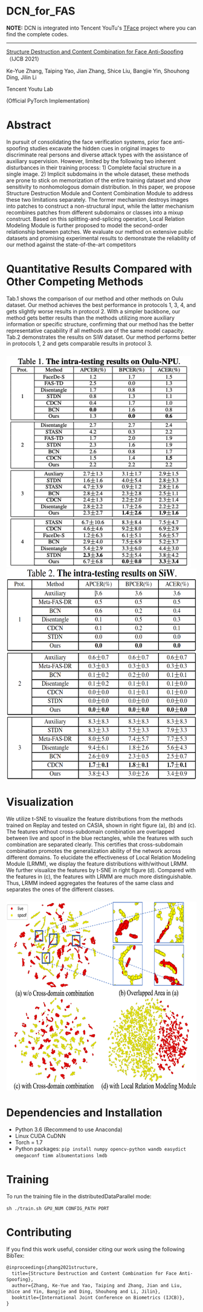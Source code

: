 # DCN_for_FAS

**NOTE:** DCN is integrated into Tencent YouTu's [TFace](https://github.com/Tencent/TFace) project where you can find the complete codes.

---
<a href=https://arxiv.org/pdf/2107.10628.pdf> Structure Destruction and Content Combination for Face Anti-Spoofing </a>（IJCB 2021）

Ke-Yue Zhang, Taiping Yao, Jian Zhang, Shice Liu, Bangjie Yin, Shouhong Ding, Jilin Li

Tencent Youtu Lab

(Official PyTorch Implementation)

# Abstract

In pursuit of consolidating the face verification systems, prior face anti-spoofing studies excavate the hidden cues in original images to discriminate real persons and diverse attack types with the assistance of auxiliary supervision. However, limited by the following two inherent disturbances in their training process: 1) Complete facial structure in a single image. 2) Implicit subdomains in the whole dataset, these methods are prone to stick on memorization of the entire training dataset and show sensitivity to nonhomologous domain distribution. In this paper, we propose Structure Destruction Module and Content Combination Module to address these two limitations separately. The former mechanism destroys images into patches to construct a non-structural input, while the latter mechanism recombines patches from different subdomains or classes into a mixup construct. Based on this splitting-and-splicing operation, Local Relation Modeling Module is further proposed to model the second-order relationship between patches. We evaluate our method on extensive public datasets and promising experimental results to demonstrate the reliability of our method against the state-of-the-art competitors

# Quantitative Results Compared with Other Competing Methods

Tab.1 shows the comparison of our method and other methods on Oulu dataset. Our method achieves the best performance in protocols 1, 3, 4, and gets slightly worse results in protocol 2. With a simpler backbone, our method gets better results than the methods utilizing more auxiliary information or specific structure, confirming that our method has the better representative capability if all methods are of the same model capacity. Tab.2 demonstrates the results on SiW dataset. Our method performs better in protocols 1, 2 and gets comparable results in protocol 3.

<div align="left">
  <img height="560" src="doc/table.png" style="margin-top:10px;margin-right:20px"/>
  <img height="560" src="doc/table_2.png"/>
</div>

# Visualization

We utilize t-SNE to visualize the feature distributions from the methods trained on Replay and tested on CASIA, shown in right figure (a), (b) and (c). The features without cross-subdomain combination are overlapped between live and spoof in the blue rectangles, while the features with such combination are separated clearly. This certifies that cross-subdomain combination promotes the generalization
ability of the network across different domains.
To elucidate the effectiveness of Local Relation Modeling Module (LRMM), we display the feature distributions with/without LRMM. We further visualize the features by t-SNE in right figure (d). Compared with the features in (c), the features with LRMM are much more distinguishable. Thus, LRMM indeed aggregates the features of the same class and separates the ones of the different classes.

<div>
  <img height="500" src="doc/TSNE.png" style="margin-top:10px;margin-right:30px;"/>
</div>

# Dependencies and Installation

* Python 3.6 (Recommend to use Anaconda)
* Linux CUDA CuDNN
* Torch = 1.7
* Python packages: `pip install numpy opencv-python wandb easydict omegaconf timm albumentations lmdb`

# Training

To run the training file in the distributedDataParallel mode:

`sh ./train.sh GPU_NUM CONFIG_PATH PORT`

# Contributing

If you find this work useful, consider citing our work using the following BibTex:

```
@inproceedings{zhang2021structure,
  title={Structure Destruction and Content Combination for Face Anti-Spoofing},
  author={Zhang, Ke-Yue and Yao, Taiping and Zhang, Jian and Liu, Shice and Yin, Bangjie and Ding, Shouhong and Li, Jilin},
  booktitle={International Joint Conference on Biometrics (IJCB)},
}
```
